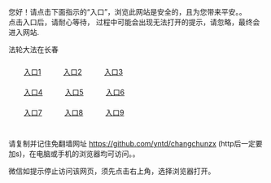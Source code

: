 您好！请点击下面指示的“入口”，浏览此网站是安全的，且为您带来平安。。 <br/>
点击入口后，请耐心等待， 过程中可能会出现无法打开的提示，请忽略，最终会进入网站. </br>

法轮大法在长春<br/>
<div style="padding:10px"><a style="margin:20px" target="_blank" href="https://d15ifnj5pkx8ox.cloudfront.net/2Qpsp?bjyao" id="ccLink1" rel="nofollow">入口1</a> <a target="_blank" style="margin:20px" href="https://d3ff68np3zp85u.cloudfront.net/2Qpsp?knyrlljk" id="ccLink2" rel="nofollow">入口2</a> <a style="margin:20px" target="_blank" href="https://d2x4pruu9ydxr6.cloudfront.net/2Qpsp?qdoifo" id="ccLink3" rel="nofollow">入口3</a></div>

<div style="padding:10px" ><a style="margin:20px" target="_blank" href="https://d15ifnj5pkx8ox.cloudfront.net/2Qpsp?bjyao" id="ccLink4" rel="nofollow">入口4</a> <a style="margin:20px" href="https://d3ff68np3zp85u.cloudfront.net/2Qpsp?knyrlljk" target="_blank" id="ccLink5" rel="nofollow">入口5</a> <a style="margin:20px" href="https://d2x4pruu9ydxr6.cloudfront.net/2Qpsp?qdoifo" target="_blank" id="ccLink6" rel="nofollow">入口6</a></div>

<div style="padding:10px"><a style="margin:20px" target="_blank" href="https://d15ifnj5pkx8ox.cloudfront.net/2Qpsp?bjyao" id="ccLink7" rel="nofollow">入口7</a> <a style="margin:20px" href="https://d3ff68np3zp85u.cloudfront.net/2Qpsp?knyrlljk" target="_blank" id="ccLink8" rel="nofollow">入口8</a> <a style="margin:20px" target="_blank" href="https://d2x4pruu9ydxr6.cloudfront.net/2Qpsp?qdoifo" id="ccLink9" rel="nofollow">入口9</a></div>

<br/>



请复制并记住免翻墙网址 https://github.com/yntd/changchunzx (http后一定要加s)，在电脑或手机的浏览器均可访问。。<br/>

微信如提示停止访问该网页，须先点击右上角，选择浏览器打开。
